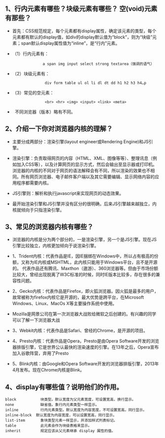 ##  1、行内元素有哪些？块级元素有哪些？ 空(void)元素有那些？                                                                            
>>
* 首先：CSS规范规定，每个元素都有display属性，确定该元素的类型，每个元素都有默认的display值，如div的display默认值为“block”，则为“块级”元素；span默认display属性值为“inline”，是“行内”元素。

* （1）行内元素有：
```
                 a span img input select strong textarea（强调的语气）
```
* （2）块级元素有：
```
                  div form table ul ol li dl dt dd h1 h2 h3 h4…p
```
* （3）常见的空元素：
```
                  <br> <hr> <img> <input> <link> <meta>
```
*   不同浏览器（版本）略有不同。      
>>

## 2、介绍一下你对浏览器内核的理解？
>>
* 主要分成两部分：渲染引擎(layout engineer或Rendering Engine)和JS引擎。
* 渲染引擎：负责取得网页的内容（HTML、XML、图像等等）、整理讯息（例如加入CSS等），以及计算网页的显示方式，然后会输出至显示器或打印机。浏览器的内核的不同对于网页的语法解释会有不同，所以渲染的效果也不相同。所有网页浏览器、电子邮件客户端以及其它需要编辑、显示网络内容的应用程序都需要内核。
* JS引擎则：解析和执行javascript来实现网页的动态效果。

* 最开始渲染引擎和JS引擎并没有区分的很明确，后来JS引擎越来越独立，内核就倾向于只指渲染引擎。
>>

## 3、常见的浏览器内核有哪些？
>>
* 浏览器的内核是分为两个部分的，一是渲染引擎，另一个是JS引擎。现在JS引擎比较独立，内核更加倾向于说渲染引擎。

* 1、Trident内核：代表作品是IE，因IE捆绑在Windows中，所以占有极高的份额，又称为IE内核或MSHTML，此内核只能用于Windows平台，且不是开源的。
代表作品还有腾讯、Maxthon（遨游）、360浏览器等。但由于市场份额比较大，曾经出现脱离了W3C标准的时候，同时IE版本比较多，存在很多的兼容性问题。
* 2、Gecko内核：代表作品是Firefox，即火狐浏览器。因火狐是最多的用户，故常被称为firefox内核它是开源的，最大优势是跨平台，在Microsoft Windows、Linux、MacOs X等主要操作系统中使用。
*  Mozilla是网景公司在第一次浏览器大战败给微软之后创建的。有兴趣的同学可以了解一下浏览器大战
* 3、Webkit内核：代表作品是Safari、曾经的Chrome，是开源的项目。
* 4、Presto内核：代表作品是Opera，Presto是由Opera Software开发的浏览器排版引擎，它是世界公认最快的渲染速度的引擎。在13年之后，Opera宣布加入谷歌阵营，弃用了Presto 
* 5、Blink内核：由Google和Opera Software开发的浏览器排版引擎，2013年4月发布。现在Chrome内核是Blink。
>>

## 4、display有哪些值？说明他们的作用。
>>
    block       	块类型。默认宽度为父元素宽度，可设置宽高，换行显示。
    none        	缺省值。象行内元素类型一样显示。
    inline      	行内元素类型。默认宽度为内容宽度，不可设置宽高，同行显示。
    inline-block  默认宽度为内容宽度，可以设置宽高，同行显示。
    list-item   	象块类型元素一样显示，并添加样式列表标记。
    table       	此元素会作为块级表格来显示。
    inherit     	规定应该从父元素继承 display 属性的值。
>>


